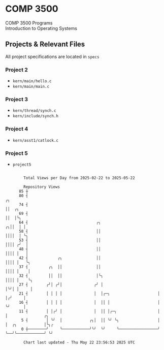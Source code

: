 # COMP 3500
COMP 3500 Programs  
Introduction to Operating Systems  
## Projects & Relevant Files
All project specifications are located in `specs`
### Project 2
- `kern/main/hello.c`
- `kern/main/main.c`
### Project 3
- `kern/thread/synch.c`
- `kern/include/synch.h`
### Project 4
- `kern/asst1/catlock.c`
### Project 5
- `project5`

```

        Total Views per Day from 2025-02-22 to 2025-05-22

        Repository Views
      85 ┼
      80 ┤                                                           ╭╮
      74 ┤                                                           ││  ╭╮
      69 ┤                                                           ││  │╰╮
      64 ┤                              ╭╮                         ╭╮││  │ │
      58 ┤                              ││                         ││││  │ ╰╮
      53 ┤                              ││                         ││││ ╭╯  │
      48 ┤                              ││                         ││││ │   │
      42 ┤             ╭╮               ││                         ││││ │   ╰╮
      37 ┤         ╭╮  ││               ││                         ││││ │    │
      32 ┤         ││  ││               │╰╮                        ││││ │    ╰╮
      27 ┤        ╭╯│ ╭╯│              ╭╯ │                        │╰╯│ │     │
      21 ┤        │ │ │ │              │  │╭─╮                     │  │╭╯     │
      16 ┤        │ │ │ │              │  ││ │                     │  ╰╯      │
      11 ┤        │ │╭╯ │              │  ││ │╭─╮                  │          │                ╭╮
       5 ┤        │ ╰╯  │            ╭╮│  ││ ╰╯ ╰╮                 │          │  ╭╮            │╰╮╭
       0 ┼────────╯     ╰────────────╯╰╯  ╰╯     ╰─────────────────╯          ╰──╯╰────────────╯ ╰╯

        Chart last updated - Thu May 22 23:56:53 2025 UTC
        
```
